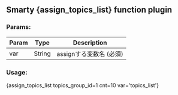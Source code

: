 ## Smarty {assign_topics_list} function plugin

### Params:
Param | Type | Description
--- | --- | ---
var | String | assignする変数名 (必須)

### Usage:
{assign_topics_list topics_group_id=1 cnt=10 var='topics_list'}
